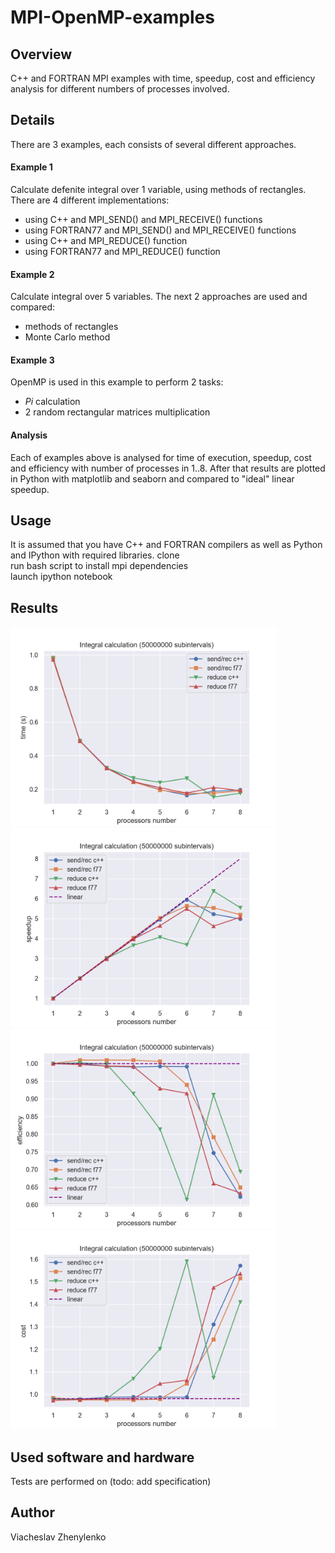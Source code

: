 # MPI-OpenMP-examples
## Overview
C++ and FORTRAN MPI examples with time, speedup, cost and efficiency analysis for different numbers of processes involved.

## Details
There are 3 examples, each consists of several different approaches.

#### Example 1
Calculate defenite integral over 1 variable, using methods of rectangles. There are 4 different implementations:  
- using C++ and MPI_SEND() and MPI_RECEIVE() functions
- using FORTRAN77 and MPI_SEND() and MPI_RECEIVE() functions
- using C++ and MPI_REDUCE() function
- using FORTRAN77 and MPI_REDUCE() function

#### Example 2
Calculate integral over 5 variables. The next 2 approaches are used and compared:
- methods of rectangles
- Monte Carlo method

#### Example 3
OpenMP is used in this example to perform 2 tasks:
- _Pi_ calculation
- 2 random rectangular matrices multiplication

#### Analysis
Each of examples above is analysed for time of execution, speedup, cost and efficiency with number of processes in 1..8.
After that results are plotted in Python with matplotlib and seaborn and compared to "ideal" linear speedup.

## Usage
It is assumed that you have C++ and FORTRAN compilers as well as Python and IPython with required libraries.
clone  
run bash script to install mpi dependencies  
launch ipython notebook

## Results 
<img src="images/integral_time.png" width="425"/> <img src="images/integral_speedup.png" width="425"/> 
<img src="images/integral_efficiency.png" width="425"/> <img src="images/integral_cost.png" width="425"/> 
## Used software and hardware
Tests are performed on (todo: add specification)

## Author
Viacheslav Zhenylenko
